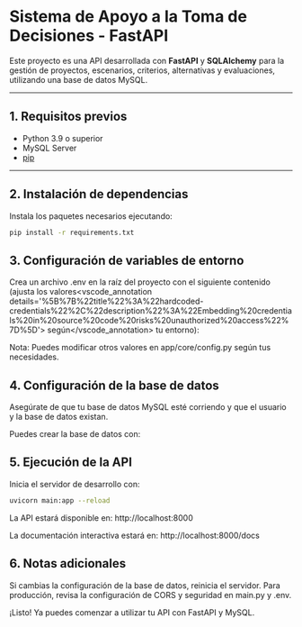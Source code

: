 # Sistema de Apoyo a la Toma de Decisiones - FastAPI

Este proyecto es una API desarrollada con **FastAPI** y **SQLAlchemy** para la gestión de proyectos, escenarios, criterios, alternativas y evaluaciones, utilizando una base de datos MySQL.

---

## 1. Requisitos previos

- Python 3.9 o superior
- MySQL Server
- [pip](https://pip.pypa.io/en/stable/)

---

## 2. Instalación de dependencias

Instala los paquetes necesarios ejecutando:

```bash
pip install -r requirements.txt
```
## 3. Configuración de variables de entorno

Crea un archivo .env en la raíz del proyecto con el siguiente contenido (ajusta los valores<vscode_annotation details='%5B%7B%22title%22%3A%22hardcoded-credentials%22%2C%22description%22%3A%22Embedding%20credentials%20in%20source%20code%20risks%20unauthorized%20access%22%7D%5D'> según</vscode_annotation> tu entorno):

Nota: Puedes modificar otros valores en app/core/config.py según tus necesidades.

## 4. Configuración de la base de datos
Asegúrate de que tu base de datos MySQL esté corriendo y que el usuario y la base de datos existan.

Puedes crear la base de datos con:

## 5. Ejecución de la API
Inicia el servidor de desarrollo con:

```bash
uvicorn main:app --reload
```
La API estará disponible en: http://localhost:8000

La documentación interactiva estará en: http://localhost:8000/docs

## 6. Notas adicionales
Si cambias la configuración de la base de datos, reinicia el servidor.
Para producción, revisa la configuración de CORS y seguridad en main.py y .env.

¡Listo! Ya puedes comenzar a utilizar tu API con FastAPI y MySQL.